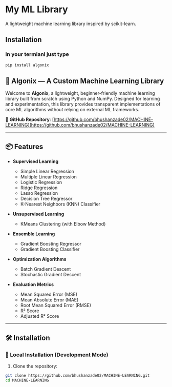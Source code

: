# My ML Library

A lightweight machine learning library inspired by scikit-learn.

## Installation 
### In your termianl just type
```bash
pip install algonix
```


## 🤖 Algonix — A Custom Machine Learning Library

Welcome to **Algonix**, a lightweight, beginner-friendly machine learning library built from scratch using Python and NumPy. Designed for learning and experimentation, this library provides transparent implementations of core ML algorithms without relying on external ML frameworks.

📍 **GitHub Repository**: [https://github.com/bhushanzade02/MACHINE-LEARNING](https://github.com/bhushanzade02/MACHINE-LEARNING)

---

## 📦 Features

- **Supervised Learning**
  - Simple Linear Regression
  - Multiple Linear Regression
  - Logistic Regression
  - Ridge Regression
  - Lasso Regression
  - Decision Tree Regressor
  - K-Nearest Neighbors (KNN) Classifier

- **Unsupervised Learning**
  - KMeans Clustering (with Elbow Method)

- **Ensemble Learning**
  - Gradient Boosting Regressor
  - Gradient Boosting Classifier

- **Optimization Algorithms**
  - Batch Gradient Descent
  - Stochastic Gradient Descent

- **Evaluation Metrics**
  - Mean Squared Error (MSE)
  - Mean Absolute Error (MAE)
  - Root Mean Squared Error (RMSE)
  - R² Score
  - Adjusted R² Score

---

## 🛠 Installation

### 🔧 Local Installation (Development Mode)

1. Clone the repository:

```bash
git clone https://github.com/bhushanzade02/MACHINE-LEARNING.git
cd MACHINE-LEARNING

